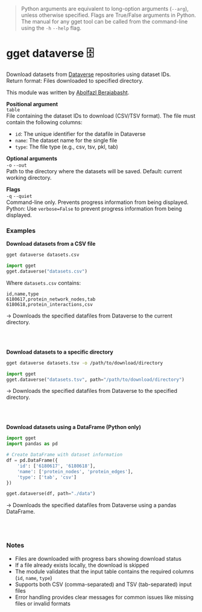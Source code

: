 > Python arguments are equivalent to long-option arguments (`--arg`), unless otherwise specified. Flags are True/False arguments in Python. The manual for any gget tool can be called from the command-line using the `-h` `--help` flag.  
# gget dataverse 🗄️
Download datasets from [Dataverse](https://dataverse.harvard.edu/) repositories using dataset IDs.  
Return format: Files downloaded to specified directory.

This module was written by [Abolfazl Berajabasht](https://github.com/abearab).

**Positional argument**  
`table`  
File containing the dataset IDs to download (CSV/TSV format). The file must contain the following columns:
- `id`: The unique identifier for the datafile in Dataverse
- `name`: The dataset name for the single file
- `type`: The file type (e.g., csv, tsv, pkl, tab)

**Optional arguments**  
`-o` `--out`    
Path to the directory where the datasets will be saved. Default: current working directory.

**Flags**   
`-q` `--quiet`   
Command-line only. Prevents progress information from being displayed.  
Python: Use `verbose=False` to prevent progress information from being displayed.
  
  
### Examples

**Download datasets from a CSV file**

```bash
gget dataverse datasets.csv
```

```python
import gget
gget.dataverse("datasets.csv")
```

Where `datasets.csv` contains:
```
id,name,type
6180617,protein_network_nodes,tab
6180618,protein_interactions,csv
```

&rarr; Downloads the specified datafiles from Dataverse to the current directory.

<br/><br/>

**Download datasets to a specific directory**

```bash
gget dataverse datasets.tsv -o /path/to/download/directory
```

```python
import gget
gget.dataverse("datasets.tsv", path="/path/to/download/directory")
```

&rarr; Downloads the specified datafiles from Dataverse to the specified directory.

<br/><br/>

**Download datasets using a DataFrame (Python only)**

```python
import gget
import pandas as pd

# Create DataFrame with dataset information
df = pd.DataFrame({
    'id': ['6180617', '6180618'],
    'name': ['protein_nodes', 'protein_edges'],
    'type': ['tab', 'csv']
})

gget.dataverse(df, path="./data")
```

&rarr; Downloads the specified datafiles from Dataverse using a pandas DataFrame.

<br/><br/>

### Notes

- Files are downloaded with progress bars showing download status
- If a file already exists locally, the download is skipped
- The module validates that the input table contains the required columns (`id`, `name`, `type`)
- Supports both CSV (comma-separated) and TSV (tab-separated) input files
- Error handling provides clear messages for common issues like missing files or invalid formats
